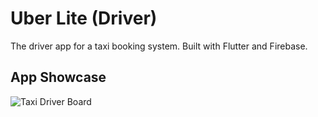 # Uber Lite (Driver)

The driver app for a taxi booking system. Built with Flutter and Firebase.

## App Showcase
![Taxi Driver Board](https://user-images.githubusercontent.com/60574717/189497401-ac62dc87-803c-4207-88b3-ebd94f162e67.png)